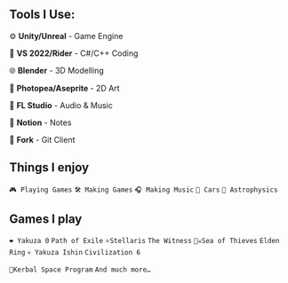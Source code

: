 ## Tools I Use:

⚙ **Unity/Unreal** - Game Engine

📄 **VS 2022/Rider** - C#/C++ Coding

🌐 **Blender** - 3D Modelling

🎨 **Photopea/Aseprite** - 2D Art

🎵 **FL Studio** - Audio & Music

📝 **Notion** - Notes

📂 **Fork** - Git Client

## Things I enjoy

`🎮 Playing Games`
`🛠 Making Games`
`🎧 Making Music`
`🚗 Cars`
`🔭 Astrophysics`

## Games I play

`❤️ Yakuza 0`
`Path of Exile`
`⭐Stellaris`
`The Witness`
`🏴‍☠️Sea of Thieves`
`Elden Ring`
`💀 Yakuza Ishin`
`Civilization 6`

`🚀Kerbal Space Program`
`And much more…`

